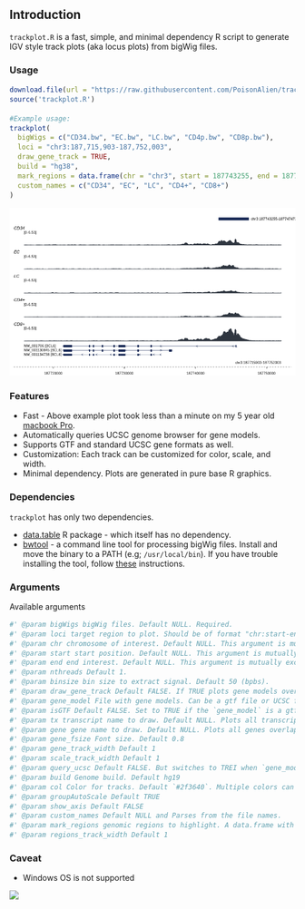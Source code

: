 ## Introduction

`trackplot.R` is a fast, simple, and minimal dependency R script to generate IGV style track plots (aka locus plots) from bigWig files.

### Usage

```r
download.file(url = "https://raw.githubusercontent.com/PoisonAlien/trackplot/master/trackplot.R", destfile = "trackplot.R")
source('trackplot.R') 

#Example usage:
trackplot(
  bigWigs = c("CD34.bw", "EC.bw", "LC.bw", "CD4p.bw", "CD8p.bw"),
  loci = "chr3:187,715,903-187,752,003",
  draw_gene_track = TRUE,
  build = "hg38",
  mark_regions = data.frame(chr = "chr3", start = 187743255, end = 187747473),
  custom_names = c("CD34", "EC", "LC", "CD4+", "CD8+")
)
```

<img src="example.png" /></a>


### Features

 * Fast - Above example plot took less than a minute on my 5 year old [macbook Pro](https://support.apple.com/kb/sp715?locale=en_GB). 
 * Automatically queries UCSC genome browser for gene models.
 * Supports GTF and standard UCSC gene formats as well.
 * Customization: Each track can be customized for color, scale, and width.
 * Minimal dependency. Plots are generated in pure base R graphics. 

### Dependencies

`trackplot` has only two dependencies. 

* [data.table](https://cran.r-project.org/web/packages/data.table/index.html) R package - which itself has no dependency.
* [bwtool](https://github.com/CRG-Barcelona/bwtool) - a command line tool for processing bigWig files. Install and move the binary to a PATH (e.g; `/usr/local/bin`). If you have trouble installing the tool, follow [these](https://github.com/CRG-Barcelona/bwtool/issues/49#issuecomment-604477559) instructions. 
 
### Arguments

Available arguments

```r
#' @param bigWigs bigWig files. Default NULL. Required.
#' @param loci target region to plot. Should be of format "chr:start-end". e.g; chr3:187715903-187752003
#' @param chr chromosome of interest. Default NULL. This argument is mutually exclusive with `loci`
#' @param start start position. Default NULL. This argument is mutually exclusive with `loci`
#' @param end end interest. Default NULL. This argument is mutually exclusive with `loci`
#' @param nthreads Default 1.
#' @param binsize bin size to extract signal. Default 50 (bpbs).
#' @param draw_gene_track Default FALSE. If TRUE plots gene models overlapping with the queried region
#' @param gene_model File with gene models. Can be a gtf file or UCSC file format. Default NULL, automatically fetches gene models from UCSC server
#' @param isGTF Default FALSE. Set to TRUE if the `gene_model` is a gtf file.
#' @param tx transcript name to draw. Default NULL. Plots all transcripts overlapping with the queried region
#' @param gene gene name to draw. Default NULL. Plots all genes overlapping with the queried region
#' @param gene_fsize Font size. Default 0.8
#' @param gene_track_width Default 1 
#' @param scale_track_width Default 1 
#' @param query_ucsc Default FALSE. But switches to TREI when `gene_model` is FALSE
#' @param build Genome build. Default hg19
#' @param col Color for tracks. Default `#2f3640`. Multiple colors can be provided for each track
#' @param groupAutoScale Default TRUE
#' @param show_axis Default FALSE
#' @param custom_names Default NULL and Parses from the file names.
#' @param mark_regions genomic regions to highlight. A data.frame with three columns containing chr, start and end positions.
#' @param regions_track_width Default 1
```

### Caveat

 * Windows OS is not supported
 
![](https://media.giphy.com/media/cKJjGbH7R5KKcJIR5u/giphy.gif)